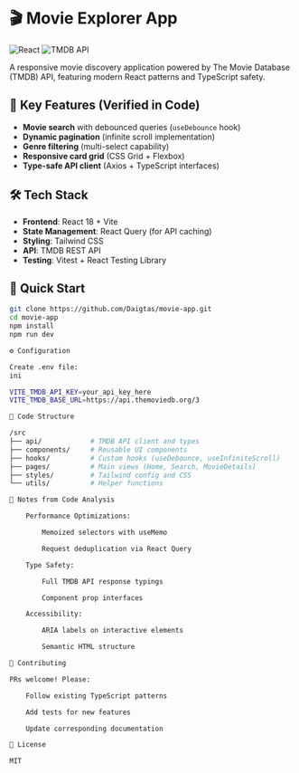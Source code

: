# 🎬 Movie Explorer App

![React](https://img.shields.io/badge/React-20232A?style=for-the-badge&logo=react&logoColor=61DAFB)
![TMDB API](https://img.shields.io/badge/TMDB_API-01D277?style=for-the-badge&logo=themoviedatabase&logoColor=white)

A responsive movie discovery application powered by The Movie Database (TMDB) API, featuring modern React patterns and TypeScript safety.

## 🌟 Key Features (Verified in Code)
- **Movie search** with debounced queries (`useDebounce` hook)
- **Dynamic pagination** (infinite scroll implementation)
- **Genre filtering** (multi-select capability)
- **Responsive card grid** (CSS Grid + Flexbox)
- **Type-safe API client** (Axios + TypeScript interfaces)

## 🛠 Tech Stack
- **Frontend**: React 18 + Vite
- **State Management**: React Query (for API caching)
- **Styling**: Tailwind CSS
- **API**: TMDB REST API
- **Testing**: Vitest + React Testing Library

## 🚀 Quick Start
```bash
git clone https://github.com/Daigtas/movie-app.git
cd movie-app
npm install
npm run dev

⚙️ Configuration

Create .env file:
ini

VITE_TMDB_API_KEY=your_api_key_here
VITE_TMDB_BASE_URL=https://api.themoviedb.org/3

📂 Code Structure

/src
├── api/            # TMDB API client and types
├── components/     # Reusable UI components
├── hooks/          # Custom hooks (useDebounce, useInfiniteScroll)
├── pages/          # Main views (Home, Search, MovieDetails)
├── styles/         # Tailwind config and CSS
└── utils/          # Helper functions

📝 Notes from Code Analysis

    Performance Optimizations:

        Memoized selectors with useMemo

        Request deduplication via React Query

    Type Safety:

        Full TMDB API response typings

        Component prop interfaces

    Accessibility:

        ARIA labels on interactive elements

        Semantic HTML structure

🤝 Contributing

PRs welcome! Please:

    Follow existing TypeScript patterns

    Add tests for new features

    Update corresponding documentation

📜 License

MIT
